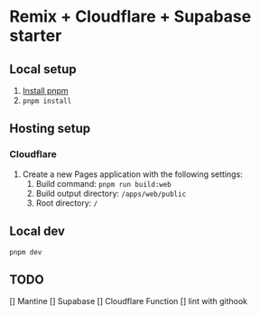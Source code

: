 # Remix + Cloudflare + Supabase starter

## Local setup

1. [Install pnpm](https://pnpm.io/installation)
1. `pnpm install`

## Hosting setup

### Cloudflare

1. Create a new Pages application with the following settings:
   1. Build command: `pnpm run build:web`
   1. Build output directory: `/apps/web/public`
   1. Root directory: `/`

## Local dev

`pnpm dev`

## TODO

[] Mantine
[] Supabase
[] Cloudflare Function
[] lint with githook
